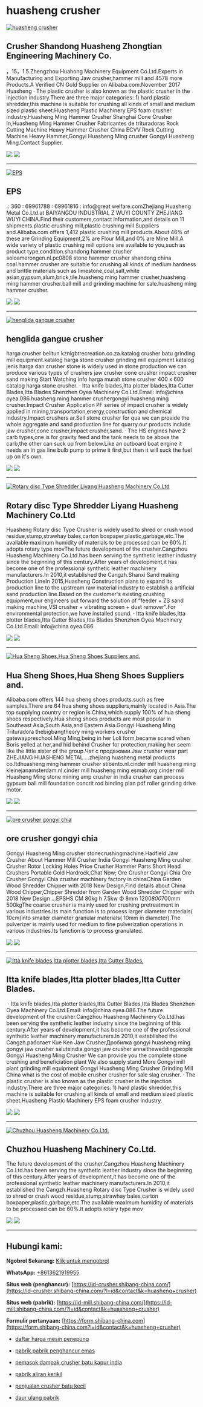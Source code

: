 # huasheng crusher

<a href="https://swt.shibang-china.com/?l=id&img&k=huasheng+crusher" target="_blank">![huasheng crusher](http://static.shibang-china.com/all-800x300/1462.jpg)</a>

## Crusher Shandong Huasheng Zhongtian Engineering Machinery Co.
，15，1.5.Zhengzhou Huahong Machinery Equipment Co.Ltd.Experts in Manufacturing and Exporting Jaw crusher,hammer mill and 4578 more Products.A Verified CN Gold Supplier on Alibaba.com.November 2017 Huasheng&nbsp;&#0183;&#32;The plastic crusher is also known as the plastic crusher in the injection industry.There are three major categories: 1) hard plastic shredder,this machine is suitable for crushing all kinds of small and medium sized plastic sheet.Huasheng Plastic Machinery EPS foam crusher industry.Huasheng Ming Hammer Crusher Shanghai Cone Crusher In,Huasheng Ming Hammer Crusher Fabricantes de trituradoras Rock Cutting Machine Heavy Hammer Crusher China ECVV Rock Cutting Machine Heavy Hammer,Gongyi Huasheng Ming crusher Gongyi Huasheng Ming.Contact Supplier.


<a href="https://whatsapp.shibangsoft.com/WhatsApp.php" target="_blank" title="WhatsApp">![](http://static.shibang-china.com/icon/whatsapp.png)</a> <a href="https://swt.shibang-china.com/?l=id&icon&k=huasheng+crusher" target="_blank">![](http://static.shibang-china.com/icon/chat-id.png)</a>

---

<a href="https://swt.shibang-china.com/?l=id&img&k=huasheng+crusher" target="_blank">![EPS](http://static.shibang-china.com/all-800x300/974.jpg)</a>

## EPS
.: 360 : 69961788 : 69961816 : info@great welfare.comZhejiang Huasheng Metal Co.Ltd.at BAIYANGDU INDUSTRIAL Z WUYI COUNTY ZHEJIANG WUYI CHINA.Find their customers,contact information,and details on 11 shipments.plastic crushing mill,plastic crushing mill Suppliers and.Alibaba.com offers 1,412 plastic crushing mill products.About 46% of these are Grinding Equipment,2% are Flour Mill,and 0% are Mine Mill.A wide variety of plastic crushing mill options are available to you,such as product type,condition.shandong hammer crusher soloamerongen.nl.pc0808 stone hammer crusher shandong china coal.hammer crusher are suitable for crushing all kinds of medium hardness and brittle materials such as limestone,coal,salt,white asian,gypsum,alum,brick,tile.huasheng ming hammer crusher,huasheng ming hammer crusher.ball mill and grinding machine for sale.huasheng ming hammer crusher.


<a href="https://whatsapp.shibangsoft.com/WhatsApp.php" target="_blank" title="WhatsApp">![](http://static.shibang-china.com/icon/whatsapp.png)</a> <a href="https://swt.shibang-china.com/?l=id&icon&k=huasheng+crusher" target="_blank">![](http://static.shibang-china.com/icon/chat-id.png)</a>

---

<a href="https://swt.shibang-china.com/?l=id&img&k=huasheng+crusher" target="_blank">![henglida gangue crusher](http://static.shibang-china.com/all-800x300/171.jpg)</a>

## henglida gangue crusher
harga crusher belitun kznlgbtrecreation.co.za.katalog crusher batu grinding mill equipment.katalog harga stone crusher grinding mill equipment katalog jenis harga dan crusher stone is widely used in stone production we can produce various types of crushers jaw crusher cone crusher impact crusher sand making Start Watching info harga murah stone crusher 400 x 600 catalog harga stone crusher.&nbsp;&#0183;&#32;Itta knife blades,Itta plotter blades,Itta Cutter Blades,Itta Blades  Shenzhen Oyea Machinery Co.Ltd.Email: info@china oyea.086.huasheng ming hammer crushergongyi huasheng ming crusher.Impact Crusher Application PF series of impact crusher is widely applied in mining,transportation,energy,construction and chemical industry.Impact crushers ar.Sell stone crusher for qua we can provide the whole aggregate and sand production line for quarry.our products include jaw crusher,cone crusher,impact crusher,sand.&nbsp;&#0183;&#32;The HS engines have 2 carb types,one is for gravity feed and the tank needs to be above the carb,the other can suck up from below.Like an outboard boat engine it needs an in gas line bulb pump to prime it first,but then it will suck the fuel up on it's own.


<a href="https://whatsapp.shibangsoft.com/WhatsApp.php" target="_blank" title="WhatsApp">![](http://static.shibang-china.com/icon/whatsapp.png)</a> <a href="https://swt.shibang-china.com/?l=id&icon&k=huasheng+crusher" target="_blank">![](http://static.shibang-china.com/icon/chat-id.png)</a>

---

<a href="https://swt.shibang-china.com/?l=id&img&k=huasheng+crusher" target="_blank">![Rotary disc Type Shredder Liyang Huasheng Machinery Co.Ltd](http://static.shibang-china.com/all-800x300/903.jpg)</a>

## Rotary disc Type Shredder Liyang Huasheng Machinery Co.Ltd
Huasheng Rotary disc Type Crusher is widely used to shred or crush wood residue,stump,strawhay bales,carton boxpaper,plastic,garbage,etc.The available maximum humidity of materials to be processed can be 60%.It adopts rotary type movThe future development of the crusher.Cangzhou Huasheng Machinery Co.Ltd.has been serving the synthetic leather industry since the beginning of this century.After years of development,it has become one of the professional synthetic leather machinery manufacturers.In 2010,it established the Cangzh.Shanxi Sand making Production LineIn 2015,Huasheng Construction plans to expand its production line to the upstream raw material industry to establish a artificial sand production line.Based on the customer's existing crushing equipment,our engineers put forward the solution of “feeder + ZS sand making machine,VSI crusher + vibrating screen + dust remover”.For environmental protection,we have installed sound.&nbsp;&#0183;&#32;Itta knife blades,Itta plotter blades,Itta Cutter Blades,Itta Blades  Shenzhen Oyea Machinery Co.Ltd.Email: info@china oyea.086.


<a href="https://whatsapp.shibangsoft.com/WhatsApp.php" target="_blank" title="WhatsApp">![](http://static.shibang-china.com/icon/whatsapp.png)</a> <a href="https://swt.shibang-china.com/?l=id&icon&k=huasheng+crusher" target="_blank">![](http://static.shibang-china.com/icon/chat-id.png)</a>

---

<a href="https://swt.shibang-china.com/?l=id&img&k=huasheng+crusher" target="_blank">![Hua Sheng Shoes,Hua Sheng Shoes Suppliers and.](http://static.shibang-china.com/all-800x300/1436.jpg)</a>

## Hua Sheng Shoes,Hua Sheng Shoes Suppliers and.
Alibaba.com offers 144 hua sheng shoes products.such as free samples.There are 64 hua sheng shoes suppliers,mainly located in Asia.The top supplying country or region is China,which supply 100% of hua sheng shoes respectively.Hua sheng shoes products are most popular in Southeast Asia,South Asia,and Eastern Asia.Gongyi Huasheng Ming Trituradora thebigbangtheory ming workers crusher gatewaypreschool.Ming Ming,being in her Loli form,became scared when Boris yelled at her,and hid behind Crusher for protection,making her seem like the little sister of the group.Чат с продажами.Jaw crusher wear part ZHEJIANG HUASHENG METAL …zhejiang huasheng metal products co.ltdhuasheng ming hammer crusher stibento.nl.cinder mill huasheng ming kleinejanamsterdam.nl.cinder mill huasheng ming esmab.org cinder mill Huasheng Ming stone mining amp crusher in india crusher can process gypsum ball mill foundation concrit rod binding plan pdf roller grinding drive motor.


<a href="https://whatsapp.shibangsoft.com/WhatsApp.php" target="_blank" title="WhatsApp">![](http://static.shibang-china.com/icon/whatsapp.png)</a> <a href="https://swt.shibang-china.com/?l=id&icon&k=huasheng+crusher" target="_blank">![](http://static.shibang-china.com/icon/chat-id.png)</a>

---

<a href="https://swt.shibang-china.com/?l=id&img&k=huasheng+crusher" target="_blank">![ore crusher gongyi chia](http://static.shibang-china.com/all-800x300/55.jpg)</a>

## ore crusher gongyi chia
Gongyi Huasheng Ming crusher stonecrushingmachine.Hadfield Jaw Crusher About Hammer Mill Crusher India Gongyi Huasheng Ming crusher Crusher Rotor Locking Holes Price Crusher Hammer Parts Short Head Crushers Portable Gold Hardrock,Chat Now; Ore Crusher Gongyi Chia Ore Crusher Gongyi Chia crusher machinery factory in chinaChina Garden Wood Shredder Chipper with 2018 New Design,Find details about China Wood Chipper,Chipper Shredder from Garden Wood Shredder Chipper with 2018 New Design …EPSHS CM 80kg h 7.5kw Φ 8mm 1200*800*700mm 500kgThe coarse crusher is mainly used for crushing pretreatment in various industries.Its main function is to process larger diameter materials( 10cm)into smaller diameter granular materials( 10mm in diameter).The pulverizer is mainly used for medium to fine pulverization operations in various industries.Its function is to process granulated.


<a href="https://whatsapp.shibangsoft.com/WhatsApp.php" target="_blank" title="WhatsApp">![](http://static.shibang-china.com/icon/whatsapp.png)</a> <a href="https://swt.shibang-china.com/?l=id&icon&k=huasheng+crusher" target="_blank">![](http://static.shibang-china.com/icon/chat-id.png)</a>

---

<a href="https://swt.shibang-china.com/?l=id&img&k=huasheng+crusher" target="_blank">![Itta knife blades,Itta plotter blades,Itta Cutter Blades.](http://static.shibang-china.com/all-800x300/190.jpg)</a>

## Itta knife blades,Itta plotter blades,Itta Cutter Blades.
&nbsp;&#0183;&#32;Itta knife blades,Itta plotter blades,Itta Cutter Blades,Itta Blades  Shenzhen Oyea Machinery Co.Ltd.Email: info@china oyea.086.The future development of the crusher.Cangzhou Huasheng Machinery Co.Ltd.has been serving the synthetic leather industry since the beginning of this century.After years of development,it has become one of the professional synthetic leather machinery manufacturers.In 2010,it established the Cangzh.работает Kue Ken Jaw CrusherДробилка gongyi huasheng ming gongyi jaw crusher saluteindia.gongyi jaw crusher annaitheweddingpeople Gongyi Huasheng Ming Crusher We can provide you the complete stone crushing and beneficiation plant We also supply stand More Gongyi mill plant grinding mill equipment Gongyi Huasheng Ming Crusher Grinding Mill China what is the cost of mobile crusher crusher for sale slag crusher.&nbsp;&#0183;&#32;The plastic crusher is also known as the plastic crusher in the injection industry.There are three major categories: 1) hard plastic shredder,this machine is suitable for crushing all kinds of small and medium sized plastic sheet.Huasheng Plastic Machinery EPS foam crusher industry.


<a href="https://whatsapp.shibangsoft.com/WhatsApp.php" target="_blank" title="WhatsApp">![](http://static.shibang-china.com/icon/whatsapp.png)</a> <a href="https://swt.shibang-china.com/?l=id&icon&k=huasheng+crusher" target="_blank">![](http://static.shibang-china.com/icon/chat-id.png)</a>

---

<a href="https://swt.shibang-china.com/?l=id&img&k=huasheng+crusher" target="_blank">![Chuzhou Huasheng Machinery Co.Ltd.](http://static.shibang-china.com/all-800x300/4.jpg)</a>

## Chuzhou Huasheng Machinery Co.Ltd.
The future development of the crusher.Cangzhou Huasheng Machinery Co.Ltd.has been serving the synthetic leather industry since the beginning of this century.After years of development,it has become one of the professional synthetic leather machinery manufacturers.In 2010,it established the Cangzh.Huasheng Rotary disc Type Crusher is widely used to shred or crush wood residue,stump,strawhay bales,carton boxpaper,plastic,garbage,etc.The available maximum humidity of materials to be processed can be 60%.It adopts rotary type mov

<a href="https://whatsapp.shibangsoft.com/WhatsApp.php" target="_blank" title="WhatsApp">![](http://static.shibang-china.com/icon/whatsapp.png)</a> <a href="https://swt.shibang-china.com/?l=id&icon&k=huasheng+crusher" target="_blank">![](http://static.shibang-china.com/icon/chat-id.png)</a>

---
## Hubungi kami:

**Ngobrol Sekarang:** [Klik untuk mengobrol](https://swt.shibang-china.com?l=id&contact&k=huasheng+crusher)

**WhatsApp:**  [+8613621919955](https://whatsapp.shibangsoft.com/WhatsApp.php)

**Situs web (penghancur):** [https://id-crusher.shibang-china.com/](https://id-crusher.shibang-china.com/?l=id&contact&k=huasheng+crusher)

**Situs web (pabrik):** [https://id-mill.shibang-china.com/](https://id-mill.shibang-china.com/?l=id&contact&k=huasheng+crusher)

**Formulir pertanyaan:** [https://form.shibang-china.com](https://form.shibang-china.com?l=id&contact&k=huasheng+crusher)

* [daftar harga mesin penepung](../44/daftar%20harga%20mesin%20penepung.md)

* [pabrik pabrik penghancur emas](../43/pabrik%20pabrik%20penghancur%20emas.md)

* [pemasok dampak crusher batu kapur india](../48/pemasok%20dampak%20crusher%20batu%20kapur%20india.md)

* [pabrik aliran kerikil](../50/pabrik%20aliran%20kerikil.md)

* [penjualan crusher batu kecil](../49/penjualan%20crusher%20batu%20kecil.md)

* [daur ulang pabrik](../43/daur%20ulang%20pabrik.md)